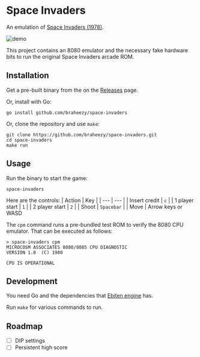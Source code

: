 # Space Invaders
An emulation of [Space Invaders (1978)](https://www.wikiwand.com/en/Space_Invaders).

![demo](./demo.webp)

This project contains an 8080 emulator and the necessary fake hardware bits to run the original Space Invaders arcade ROM.

## Installation
Get a pre-built binary from the on the [Releases](https://github.com/braheezy/space-invaders/releases) page.

Or, install with Go:

    go install github.com/braheezy/space-invaders

Or, clone the repository and use `make`:

    git clone https://github.com/braheezy/space-invaders.git
    cd space-invaders
    make run

## Usage
Run the binary to start the game:

    space-invaders

Here are the controls:
| Action | Key |
| --- | --- |
| Insert credit | `c` |
| 1 player start | `1` |
| 2 player start | `2` |
| Shoot | `Spacebar` |
| Move | Arrow keys or WASD

The `cpm` command runs a pre-bundled test ROM to verify the 8080 CPU emulator. That can be executed as follows:

    > space-invaders cpm
    MICROCOSM ASSOCIATES 8080/8085 CPU DIAGNOSTIC
    VERSION 1.0  (C) 1980

    CPU IS OPERATIONAL

## Development
You need Go and the dependencies that [Ebiten engine](https://ebitengine.org/en/documents/install.html) has.

Run `make` for various commands to run.

## Roadmap
- [ ] DIP settings
- [ ] Persistent high score
